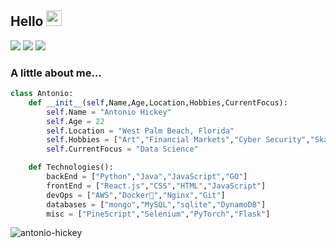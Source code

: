 <H2> Hello <img src="https://media.giphy.com/media/hvRJCLFzcasrR4ia7z/giphy.gif" width="25px"></H2>

<p>
    <a>
        <img src="https://img.shields.io/github/stars/antonio-hickey?affiliations=OWNER%2CCOLLABORATOR&style=social">
    </a>
    <a target="_blank"href="https://medium.com/@antonio-hickey"><img src="https://img.shields.io/badge/Medium%20-%231572B6.svg?&style=?style=flat&logo=medium&logoColor=white" /></a>
    <a><img src=https://img.shields.io/badge/Send%20Tip%20Via%20XMR-47piAitS3GiizBzZGywkyM7AEk5pnUGdYCCppXniARzoTuZ1fCSEiAYS1zPzdCdNuoC9wHVphYWJihTjyBesyEid5cojbZj-brightgreen /></a>
</p>

### A little about me...
```python
class Antonio:
    def __init__(self,Name,Age,Location,Hobbies,CurrentFocus):
        self.Name = "Antonio Hickey"
        self.Age = 22
        self.Location = "West Palm Beach, Florida"
        self.Hobbies = ["Art","Financial Markets","Cyber Security","Skateboarding","Learning New Things"]
        self.CurrentFocus = "Data Science"

    def Technologies():
        backEnd = ["Python","Java","JavaScript","GO"]
        frontEnd = ["React.js","CSS","HTML","JavaScript"]
        devOps = ["AWS","Docker🐳","Nginx","Git"]
        databases = ["mongo","MySQL","sqlite","DynamoDB"]
        misc = ["PineScript","Selenium","PyTorch","Flask"]
```
<p align="left"> <img src="https://github-readme-stats.vercel.app/api?username=antonio-hickey&show_icons=true&theme=dark" alt="antonio-hickey" />
